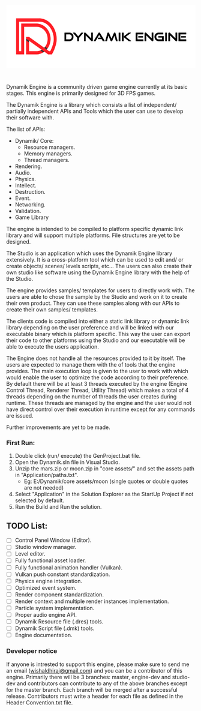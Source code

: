 ![Dynamik Engine Logo](https://github.com/DhirajWishal/Dynamik/blob/master/Dependencies/Assets/icons/Samples/DynamikL.png)
# 
Dynamik Engine is a community driven game engine currently at its basic stages. This engine is primarily
designed for 3D FPS games.

The Dynamik Engine is a library which consists a list of independent/ partially independent APIs and Tools which
the user can use to develop their software with. 

The list of APIs:
- Dynamik/ Core:
  - Resource managers.
  - Memory managers.
  - Thread managers.
- Rendering.
- Audio.
- Physics.
- Intellect.
- Destruction.
- Event.
- Networking.
- Validation.
- Game Library

The engine is intended to be compiled to platform specific dynamic link library and will support multiple platforms.
File structures are yet to be designed.

The Studio is an application which uses the Dynamik Engine library extensively. It is a cross-platform tool
which can be used to edit and/ or create objects/ scenes/ levels scripts, etc... The users can also create their
own studio like software using the Dynamik Engine library with the help of the Studio.

The engine provides samples/ templates for users to directly work with. The users are able to chose the sample by 
the Studio and work on it to create their own product. They can use these samples along with our APIs to create
their own samples/ templates. 

The clients code is compiled into either a static link library or dynamic link library depending on the user
preference and will be linked with our executable binary which is platform specific. This way the user can
export their code to other platforms using the Studio and our executable will be able to execute the users 
application. 

The Engine does not handle all the resources provided to it by itself. The users are expected to manage them 
with the of tools that the engine provides. The main execution loop is given to the user to work with which
would enable the user to optimize the code according to their preference. By default there will be at least 3 
threads executed by the engine (Engine Control Thread, Renderer Thread, Utility Thread) which makes a total of
4 threads depending on the number of threads the user creates during runtime. These threads are managed by the 
engine and the user would not have direct control over their execution in runtime except for any commands are
issued.

Further improvements are yet to be made.

### First Run:
1. Double click (run/ execute) the GenProject.bat file.
2. Open the Dynamik.sln file in Visual Studio.
3. Unzip the mars.zip or moon.zip in "core assets/" and set the assets path in "Application/paths.txt".
   - Eg: E:/Dynamik/core assets/moon    (single quotes or double quotes are not needed)
4. Select "Application" in the Solution Explorer as the StartUp Project if not selected by default.
5. Run the Build and Run the solution. 

## TODO List:
- [ ] Control Panel Window (Editor).
- [ ] Studio window manager.
- [ ] Level editor.
- [ ] Fully functional asset loader.
- [ ] Fully functional animation handler (Vulkan).
- [ ] Vulkan push constant standardization.
- [ ] Physics engine integration.
- [ ] Optimized event system.
- [ ] Render component standardization.
- [ ] Render context and multiple render instances implementation.
- [ ] Particle system implementation.
- [ ] Proper audio engine API.
- [ ] Dynamik Resource file (.dres) tools.
- [ ] Dynamik Script file (.dmk) tools.
- [ ] Engine documentation.

### Developer notice
If anyone is intrested to support this engine, please make sure to send me an email (wishaldhiraj@gmail.com)
and you can be a contributor of this engine.
Primarily there will be 3 branches: master, engine-dev and studio-dev and contributors can contribute to any
of the above branches except for the master branch. Each branch will be merged after a successful release.
Contributors must write a header for each file as defined in the Header Convention.txt file.